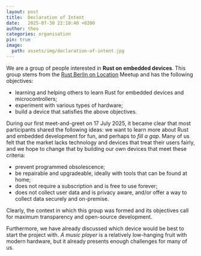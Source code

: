 ```yaml
---
layout: post
title:  Declaration of Intent
date:   2025-07-30 22:10:40 +0200
author: theo
categories: organisation
pin: true
image:
  path: assets/img/declaration-of-intent.jpg
---
```


We are a group of people interested in **Rust on embedded devices**. This group stems from the [Rust Berlin on Location](https://www.meetup.com/rust-berlin/) Meetup and has the following objectives:

- learning and helping others to learn Rust for embedded devices and microcontrollers;
- experiment with various types of hardware;
- build a device that satisfies the above objectives.

During our first meet-and-greet on 17 July 2025, it became clear that most participants shared the following ideas: we want to learn more about Rust and embedded development for fun, and perhaps to _fill a gap_. Many of us felt that the market lacks technology and devices that treat their users fairly, and we hope to change that by building our own devices that meet these criteria:

- prevent programmed obsolescence;
- be repairable and upgradeable, ideally with tools that can be found at home;
- does not require a subscription and is free to use forever;
- does not collect user data and is privacy aware, and/or offer a way to collect data securely and on-premise.

Clearly, the context in which this group was formed and its objectives call for maximum transparency and open-source development.

Furthermore, we have already discussed which device would be best to start the project with. _A music player_ is a relatively low-hanging fruit with modern hardware, but it already presents enough challenges for many of us.
